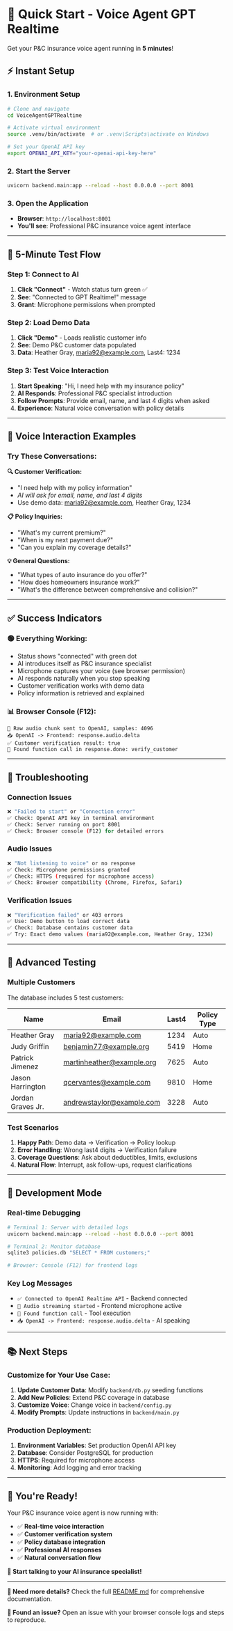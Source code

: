 # 🚀 Quick Start - Voice Agent GPT Realtime

Get your P&C insurance voice agent running in **5 minutes**!

## ⚡ **Instant Setup**

### **1. Environment Setup**
```bash
# Clone and navigate
cd VoiceAgentGPTRealtime

# Activate virtual environment
source .venv/bin/activate  # or .venv\Scripts\activate on Windows

# Set your OpenAI API key
export OPENAI_API_KEY="your-openai-api-key-here"
```

### **2. Start the Server**
```bash
uvicorn backend.main:app --reload --host 0.0.0.0 --port 8001
```

### **3. Open the Application**
- **Browser**: `http://localhost:8001`
- **You'll see**: Professional P&C insurance voice agent interface

---

## 🎯 **5-Minute Test Flow**

### **Step 1: Connect to AI**
1. **Click "Connect"** - Watch status turn green ✅
2. **See**: "Connected to GPT Realtime!" message
3. **Grant**: Microphone permissions when prompted

### **Step 2: Load Demo Data**
1. **Click "Demo"** - Loads realistic customer info
2. **See**: Demo P&C customer data populated
3. **Data**: Heather Gray, maria92@example.com, Last4: 1234

### **Step 3: Test Voice Interaction**
1. **Start Speaking**: "Hi, I need help with my insurance policy"
2. **AI Responds**: Professional P&C specialist introduction
3. **Follow Prompts**: Provide email, name, and last 4 digits when asked
4. **Experience**: Natural voice conversation with policy details

---

## 🎤 **Voice Interaction Examples**

### **Try These Conversations:**

**🔍 Customer Verification:**
- "I need help with my policy information"
- *AI will ask for email, name, and last 4 digits*
- Use demo data: maria92@example.com, Heather Gray, 1234

**📋 Policy Inquiries:**
- "What's my current premium?"
- "When is my next payment due?"
- "Can you explain my coverage details?"

**💡 General Questions:**
- "What types of auto insurance do you offer?"
- "How does homeowners insurance work?"
- "What's the difference between comprehensive and collision?"

---

## ✅ **Success Indicators**

### **🟢 Everything Working:**
- Status shows "connected" with green dot
- AI introduces itself as P&C insurance specialist
- Microphone captures your voice (see browser permission)
- AI responds naturally when you stop speaking
- Customer verification works with demo data
- Policy information is retrieved and explained

### **📊 Browser Console (F12):**
```
🎤 Raw audio chunk sent to OpenAI, samples: 4096
📥 OpenAI -> Frontend: response.audio.delta
✅ Customer verification result: true
🔧 Found function call in response.done: verify_customer
```

---

## 🚨 **Troubleshooting**

### **Connection Issues**
```bash
❌ "Failed to start" or "Connection error"
✅ Check: OpenAI API key in terminal environment
✅ Check: Server running on port 8001
✅ Check: Browser console (F12) for detailed errors
```

### **Audio Issues**
```bash
❌ "Not listening to voice" or no response
✅ Check: Microphone permissions granted
✅ Check: HTTPS (required for microphone access)
✅ Check: Browser compatibility (Chrome, Firefox, Safari)
```

### **Verification Issues**
```bash
❌ "Verification failed" or 403 errors
✅ Use: Demo button to load correct data
✅ Check: Database contains customer data
✅ Try: Exact demo values (maria92@example.com, Heather Gray, 1234)
```

---

## 🧪 **Advanced Testing**

### **Multiple Customers**
The database includes 5 test customers:

| Name | Email | Last4 | Policy Type |
|------|-------|-------|-------------|
| Heather Gray | maria92@example.com | 1234 | Auto |
| Judy Griffin | benjamin77@example.org | 5419 | Home |
| Patrick Jimenez | martinheather@example.org | 7625 | Auto |
| Jason Harrington | qcervantes@example.com | 9810 | Home |
| Jordan Graves Jr. | andrewstaylor@example.com | 3228 | Auto |

### **Test Scenarios**
1. **Happy Path**: Demo data → Verification → Policy lookup
2. **Error Handling**: Wrong last4 digits → Verification failure
3. **Coverage Questions**: Ask about deductibles, limits, exclusions
4. **Natural Flow**: Interrupt, ask follow-ups, request clarifications

---

## 🔧 **Development Mode**

### **Real-time Debugging**
```bash
# Terminal 1: Server with detailed logs
uvicorn backend.main:app --reload --host 0.0.0.0 --port 8001

# Terminal 2: Monitor database
sqlite3 policies.db "SELECT * FROM customers;"

# Browser: Console (F12) for frontend logs
```

### **Key Log Messages**
- `✅ Connected to OpenAI Realtime API` - Backend connected
- `🎤 Audio streaming started` - Frontend microphone active
- `🔧 Found function call` - Tool execution
- `📥 OpenAI -> Frontend: response.audio.delta` - AI speaking

---

## 📚 **Next Steps**

### **Customize for Your Use Case:**
1. **Update Customer Data**: Modify `backend/db.py` seeding functions
2. **Add New Policies**: Extend P&C coverage in database
3. **Customize Voice**: Change voice in `backend/config.py`
4. **Modify Prompts**: Update instructions in `backend/main.py`

### **Production Deployment:**
1. **Environment Variables**: Set production OpenAI API key
2. **Database**: Consider PostgreSQL for production
3. **HTTPS**: Required for microphone access
4. **Monitoring**: Add logging and error tracking

---

## 🎉 **You're Ready!**

Your P&C insurance voice agent is now running with:
- ✅ **Real-time voice interaction**
- ✅ **Customer verification system**  
- ✅ **Policy database integration**
- ✅ **Professional AI responses**
- ✅ **Natural conversation flow**

**🎤 Start talking to your AI insurance specialist!**

---

**📖 Need more details?** Check the full [README.md](README.md) for comprehensive documentation.

**🐛 Found an issue?** Open an issue with your browser console logs and steps to reproduce.